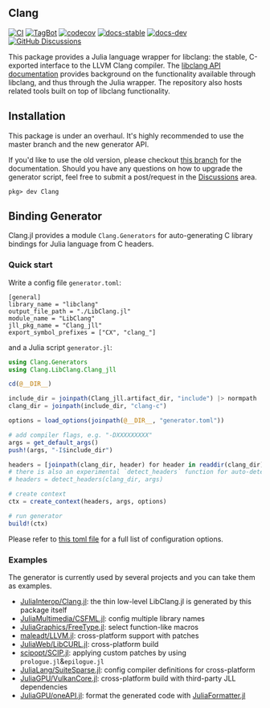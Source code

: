 ## Clang

[![CI](https://github.com/JuliaInterop/Clang.jl/actions/workflows/ci.yml/badge.svg)](https://github.com/JuliaInterop/Clang.jl/actions/workflows/ci.yml)
[![TagBot](https://github.com/JuliaInterop/Clang.jl/actions/workflows/TagBot.yml/badge.svg)](https://github.com/JuliaInterop/Clang.jl/actions/workflows/TagBot.yml)
[![codecov](https://codecov.io/gh/JuliaInterop/Clang.jl/branch/master/graph/badge.svg)](https://codecov.io/gh/JuliaInterop/Clang.jl)
[![docs-stable](https://img.shields.io/badge/docs-stable-blue.svg)](https://JuliaInterop.github.io/Clang.jl/stable)
[![docs-dev](https://img.shields.io/badge/docs-dev-blue.svg)](https://JuliaInterop.github.io/Clang.jl/dev)
[![GitHub Discussions](https://img.shields.io/github/discussions/JuliaInterop/Clang.jl)](https://github.com/JuliaInterop/Clang.jl/discussions)

This package provides a Julia language wrapper for libclang: the stable, C-exported
interface to the LLVM Clang compiler. The [libclang API documentation](http://clang.llvm.org/doxygen/group__CINDEX.html)
provides background on the functionality available through libclang, and thus
through the Julia wrapper. The repository also hosts related tools built
on top of libclang functionality.

## Installation
This package is under an overhaul. It's highly recommended to use the master branch and the new generator API. 

If you'd like to use the old version, please checkout [this branch](https://github.com/JuliaInterop/Clang.jl/tree/old-generator) for the documentation. Should you have any questions on how to upgrade the generator script, feel free to submit a post/request in the [Discussions](https://github.com/JuliaInterop/Clang.jl/discussions) area.

```
pkg> dev Clang
```

## Binding Generator

Clang.jl provides a module `Clang.Generators` for auto-generating C library bindings for Julia language from C headers.

### Quick start

Write a config file `generator.toml`:
```
[general]
library_name = "libclang"
output_file_path = "./LibClang.jl"
module_name = "LibClang"
jll_pkg_name = "Clang_jll"
export_symbol_prefixes = ["CX", "clang_"]
```

and a Julia script `generator.jl`:
```julia
using Clang.Generators
using Clang.LibClang.Clang_jll

cd(@__DIR__)

include_dir = joinpath(Clang_jll.artifact_dir, "include") |> normpath
clang_dir = joinpath(include_dir, "clang-c")

options = load_options(joinpath(@__DIR__, "generator.toml"))

# add compiler flags, e.g. "-DXXXXXXXXX"
args = get_default_args()
push!(args, "-I$include_dir")

headers = [joinpath(clang_dir, header) for header in readdir(clang_dir) if endswith(header, ".h")]
# there is also an experimental `detect_headers` function for auto-detecting top-level headers in the directory
# headers = detect_headers(clang_dir, args)

# create context
ctx = create_context(headers, args, options)

# run generator
build!(ctx)
```

Please refer to [this toml file](https://github.com/JuliaInterop/Clang.jl/blob/master/gen/generator.toml) for a full list of configuration options.

### Examples

The generator is currently used by several projects and you can take them as examples.

- [JuliaInterop/Clang.jl](https://github.com/JuliaInterop/Clang.jl): the thin low-level LibClang.jl is generated by this package itself
- [JuliaMultimedia/CSFML.jl](https://github.com/JuliaMultimedia/CSFML.jl): config multiple library names
- [JuliaGraphics/FreeType.jl](https://github.com/JuliaGraphics/FreeType.jl): select function-like macros
- [maleadt/LLVM.jl](https://github.com/maleadt/LLVM.jl): cross-platform support with patches
- [JuliaWeb/LibCURL.jl](https://github.com/JuliaWeb/LibCURL.jl): cross-platform build
- [scipopt/SCIP.jl](https://github.com/scipopt/SCIP.jl): applying custom patches by using `prologue.jl`&`epilogue.jl`
- [JuliaLang/SuiteSparse.jl](https://github.com/JuliaLang/SuiteSparse.jl): config compiler definitions for cross-platform
- [JuliaGPU/VulkanCore.jl](https://github.com/JuliaGPU/VulkanCore.jl): cross-platform build with third-party JLL dependencies
- [JuliaGPU/oneAPI.jl](https://github.com/JuliaGPU/oneAPI.jl): format the generated code with [JuliaFormatter.jl](https://github.com/domluna/JuliaFormatter.jl)

<!-- - [JuliaGPU/CUDA.jl](https://github.com/JuliaGPU/CUDA.jl/tree/master/res/wrap): old generator
- [SciML/Sundials.jl](https://github.com/SciML/Sundials.jl/blob/master/scripts/wrap_sundials.jl): old generator -->
